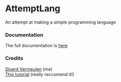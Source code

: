 # AttemptLang
An attempt at making a simple programming language
<br/>

### Documentation
The full documentation is [here](Documentation.md)


### Credits
[Sjoerd Vermeulen](https://github.com/SjVer) (me) <br/>
[This tutorial](http://web.eecs.utk.edu/~azh/blog/teenytinycompiler1.html) (really reccomend it!)